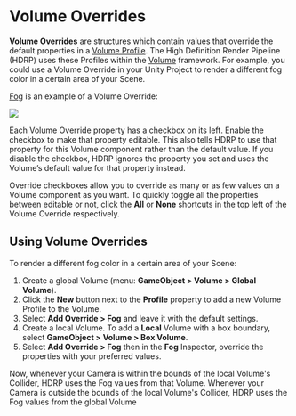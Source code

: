 # Volume Overrides

__Volume Overrides__ are structures which contain values that override the default properties in a [Volume Profile](Volume-Profile.html). The High Definition Render Pipeline (HDRP) uses these Profiles within the [Volume](Volumes.html) framework. For example, you could use a Volume Override in your Unity Project to render a different fog color in a certain area of your Scene.

[Fog](Override-Fog.html) is an example of a Volume Override:

![](Images/VolumeComponents1.png)

Each Volume Override property has a checkbox on its left. Enable the checkbox to make that property editable. This also tells HDRP to use that property for this Volume component rather than the default value. If you disable the checkbox, HDRP ignores the property you set and uses the Volume’s default value for that property instead.

Override checkboxes allow you to override as many or as few values on a Volume component as you want. To quickly toggle all the properties between editable or not, click the __All__ or __None__ shortcuts in the top left of the Volume Override respectively. 

## Using Volume Overrides

To render a different fog color in a certain area of your Scene:

1. Create a global Volume (menu: __GameObject > Volume > Global Volume__).
2. Click the **New** button next to the **Profile** property to add a new Volume Profile to the Volume.
3. Select **Add Override > Fog** and leave it with the default settings.
4. Create a local Volume. To add a **Local** Volume with a box boundary, select __GameObject > Volume > Box Volume__.
5. Select **Add Override > Fog** then in the **Fog** Inspector, override the properties with your preferred values.

Now, whenever your Camera is within the bounds of the local Volume's Collider, HDRP uses the Fog values from that Volume. Whenever your Camera is outside the bounds of the local Volume's Collider, HDRP uses the Fog values from the global Volume
